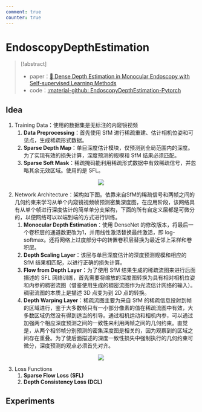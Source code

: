 ```yaml
---
comment: true
counter: true
---
```

# EndoscopyDepthEstimation

> [!abstract]
> - paper：[:book: Dense Depth Estimation in Monocular Endoscopy with Self-supervised Learning Methods](https://arxiv.org/abs/1902.07766)
> - code：[:material-github: EndoscopyDepthEstimation-Pytorch](https://github.com/lppllppl920/EndoscopyDepthEstimation-Pytorch)


## Idea

1. Training Data：使用的数据集是无标注的内窥镜视频
    1. **Data Preprocessing**：首先使用 SfM 进行稀疏重建、估计相机位姿和可见点，生成稀疏形式数据。
    2. **Sparse Depth Map**：单目深度估计模块，仅预测到全局范围内的深度。为了实现有效的损失计算，深度预测的规模和 SfM 结果必须匹配。
    3. **Sparse Soft Mask**：稀疏掩码能利用稀疏形式数据中有效稀疏信号，并忽略其余无效区域。使用的是 SFL。

<center><img src="https://cdn.jsdelivr.net/gh/jujimeizuo/note@gh-pages/assets/images/cv/slam/EDE-2.jpg"></center>

2. Network Architecture：架构如下图。依靠来自SfM的稀疏信号和两帧之间的几何约束来学习从单个内窥镜视频帧预测密集深度图，在应用阶段，该网络具有从单个帧进行深度估计的简单单分支架构，下面的所有自定义层都是可微分的，以便网络可以以端到端的方式进行训练。
    1. **Monocular Depth Estimation**：使用 DenseNet 的修改版本，将最后一个卷积层的通道数更改为1，并用线性激活替换最终激活，即 log-softmax。还将网络上过度部分中的转置卷积层替换为最近邻上采样和卷积层。
    2. **Depth Scaling Layer**：该层与单目深度估计的深度预测规模和相应的 SfM 结果相匹配，以进行正确的损失计算。
    3. **Flow from Depth Layer**：为了使用 SfM 结果生成的稀疏流图来进行后面描述的 SFL 网络训练，首先需要将缩放的深度图转换为具有相对相机位姿和内参的稠密流图（借鉴使用生成的稠密流图作为光流估计网络的输入）。稠密流图的本质上是描述 3D 点变为到 2D 点的转换。
    4. **Depth Warping Layer**：稀疏流图主要为来自 SfM 的稀疏信息投射到帧的区域进行，鉴于大多数帧只有一小部分像素的值在稀疏流图中有效，大多数区域仍然没有得到适当的引导。通过相机运动和相机内参，可以通过加强两个相应深度预测之间的一致性来利用两帧之间的几何约束。直觉是，从两个相邻帧分别预测的密集深度图是相关的，因为观察到的区域之间存在重叠。为了使后面描述的深度一致性损失中强制执行的几何约束可微分，深度预测的观点必须首先对齐。

<center><img src="https://cdn.jsdelivr.net/gh/jujimeizuo/note@gh-pages/assets/images/cv/slam/EDE-1.jpg"></center>

3. Loss Functions
    1. **Sparse Flow Loss (SFL)**
    2. **Depth Consistency Loss (DCL)**


## Experiments